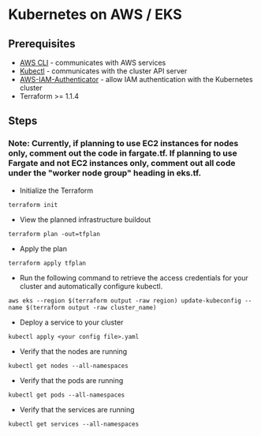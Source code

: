 # Kubernetes on AWS / EKS

## Prerequisites

- [AWS CLI](https://docs.aws.amazon.com/cli/latest/userguide/install-cliv2-mac.html) - communicates with AWS services
- [Kubectl](https://kubernetes.io/docs/tasks/tools/install-kubectl/) - communicates with the cluster API server
- [AWS-IAM-Authenticator](https://docs.aws.amazon.com/eks/latest/userguide/install-aws-iam-authenticator.html) - allow IAM authentication with the Kubernetes cluster
- Terraform >= 1.1.4

## Steps

### Note: Currently, if planning to use EC2 instances for nodes only, comment out the code in fargate.tf. If planning to use Fargate and not EC2 instances only, comment out all code under the "worker node group" heading in eks.tf. 

- Initialize the Terraform
```text
terraform init
```

- View the planned infrastructure buildout
```text
terraform plan -out=tfplan
```

- Apply the plan
```text
terraform apply tfplan
```

- Run the following command to retrieve the access credentials for your cluster and automatically configure kubectl.

```text
aws eks --region $(terraform output -raw region) update-kubeconfig --name $(terraform output -raw cluster_name)
```

- Deploy a service to your cluster
```text
kubectl apply <your config file>.yaml
```

- Verify that the nodes are running
```text
kubectl get nodes --all-namespaces
```

- Verify that the pods are running
```text
kubectl get pods --all-namespaces
```

- Verify that the services are running
```text
kubectl get services --all-namespaces
```
